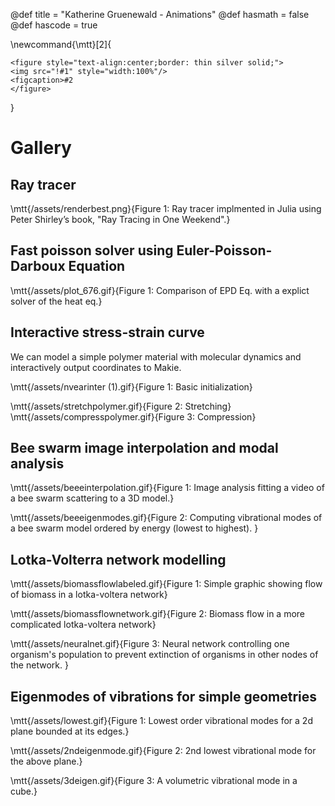 @def title = "Katherine Gruenewald - Animations"
@def hasmath = false
@def hascode = true


\newcommand{\mtt}[2]{
  ~~~
<figure style="text-align:center;border: thin silver solid;">
<img src="!#1" style="width:100%"/>
<figcaption>#2
</figure>
~~~
}

# Gallery

## Ray tracer

\mtt{/assets/renderbest.png}{Figure 1: Ray tracer implmented in Julia using Peter Shirley’s book, "Ray Tracing in One Weekend".}

## Fast poisson solver using Euler-Poisson-Darboux Equation

\mtt{/assets/plot_676.gif}{Figure 1: Comparison of EPD Eq. with a explict solver of the heat eq.}

## Interactive stress-strain curve

We can model a simple polymer material with molecular dynamics and interactively output coordinates to Makie. 


\mtt{/assets/nvearinter (1).gif}{Figure 1: Basic initialization}

 
\mtt{/assets/stretchpolymer.gif}{Figure 2: Stretching}
\mtt{/assets/compresspolymer.gif}{Figure 3: Compression}

## Bee swarm image interpolation and modal analysis

\mtt{/assets/beeeinterpolation.gif}{Figure 1: Image analysis fitting a video of a bee swarm scattering to a 3D model.}

\mtt{/assets/beeeigenmodes.gif}{Figure 2: Computing vibrational modes of a bee swarm model ordered by energy (lowest to highest). }


## Lotka-Volterra network modelling

\mtt{/assets/biomassflowlabeled.gif}{Figure 1: Simple graphic showing flow of biomass in a lotka-voltera network}

\mtt{/assets/biomassflownetwork.gif}{Figure 2: Biomass flow in a more complicated lotka-voltera network}

\mtt{/assets/neuralnet.gif}{Figure 3: Neural network controlling one organism's population to prevent extinction of organisms in other nodes of the network. }

## Eigenmodes of vibrations for simple geometries

\mtt{/assets/lowest.gif}{Figure 1: Lowest order vibrational modes for a 2d plane bounded at its edges.}

\mtt{/assets/2ndeigenmode.gif}{Figure 2: 2nd lowest vibrational mode for the above plane.}

\mtt{/assets/3deigen.gif}{Figure 3: A volumetric vibrational mode in a cube.}


<!--
# Code generation

**Note: this feature is experimental and the API might change frequently**

`toexpr(ex)` turns any expression (`ex`) into the equivalent `Expr` which is suitable for `eval`. The `SymbolicUtils.Code` module provides some combinators which provides the ability to construct more complex expressions than just function calls. These include:



- Let blocks
- Functions with arguments and keyword arguments
  - Functions with arguments which are to be de-structured
- Expressions that set array elements in-place
- Expressions that create an array similar in type to a reference array (currently supports `Array`, `StaticArrays.SArray`, and `LabelledArrays.SLArray`)
- Expressions that create sparse arrays

**Do `using SymbolicUtils.Code` to get the following bindings**

## `toexpr`

{{doc toexpr toexpr fn Code}}

## Code Combinators

These are all exported when you do `using SymbolicUtils.Code`

{{doc Assignment Assignment type Code}}

{{doc Let Let type Code}}

{{doc Func Func type Code}}

{{doc SpawnFetch SpawnFetch type Code}}

{{doc SetArray SetArray type Code}}

{{doc MakeArray MakeArray type Code}}

{{doc MakeSparseArray MakeSparseArray type Code}}

{{doc MakeTuple MakeTuple type Code}}

{{doc LiteralExpr LiteralExpr type Code}}
-->